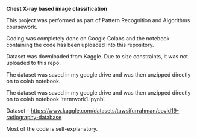 **Chest X-ray based image classification**


This project was performed as part of Pattern Recognition and Algorithms coursework. 

Coding was completely done on Google Colabs and the notebook containing the code has been uploaded into this repository.

Dataset was downloaded from Kaggle. Due to size constraints, it was not uploaded to this repo.

The dataset was saved in my google drive and was then unzipped directly on to colab notebook.

The dataset was saved in my google drive and was then unzipped directly on to colab notebook 'termwork1.ipynb'.

Dataset - https://www.kaggle.com/datasets/tawsifurrahman/covid19-radiography-database

Most of the code is self-explanatory.
